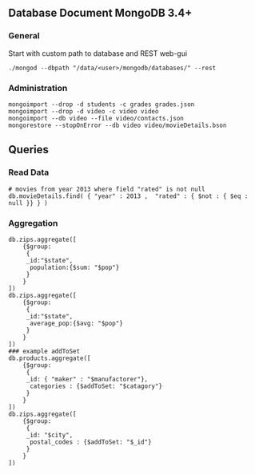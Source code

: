 ## Database Document MongoDB 3.4+

### General

Start with custom path to database and REST web-gui

```
./mongod --dbpath "/data/<user>/mongodb/databases/" --rest
```

### Administration

```
mongoimport --drop -d students -c grades grades.json
mongoimport --drop -d video -c video video
mongoimport --db video --file video/contacts.json
mongorestore --stopOnError --db video video/movieDetails.bson
```

## Queries

### Read Data

```
# movies from year 2013 where field "rated" is not null
db.movieDetails.find( { "year" : 2013 ,  "rated" : { $not : { $eq : null }} } )
```

### Aggregation

```
db.zips.aggregate([
    {$group:
     {
	 _id:"$state", 
	  population:{$sum: "$pop"}
     }
    }
])
db.zips.aggregate([
    {$group:
     {
	 _id:"$state", 
	  average_pop:{$avg: "$pop"}
     }
    }
])
### example addToSet
db.products.aggregate([
    {$group:
     {
	 _id: { "maker" : "$manufactorer"}, 
	  categories : {$addToSet: "$catagory"}
     }
    }
])
db.zips.aggregate([
    {$group:
     {
	 _id: "$city", 
	  postal_codes : {$addToSet: "$_id"}
     }
    }
])
```



